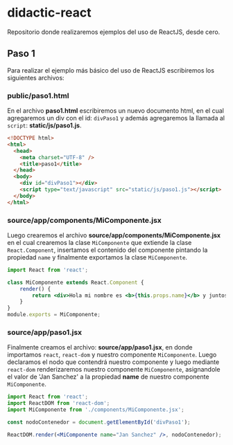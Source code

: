 # didactic-react

Repositorio donde realizaremos ejemplos del uso de ReactJS, desde cero.

## Paso 1

Para realizar el ejemplo más básico del uso de ReactJS escribiremos los siguientes archivos:

### public/paso1.html

En el archivo **paso1.html** escribiremos un nuevo documento html, en el cual agregaremos un div con el id:  `divPaso1` y además agregaremos la llamada al `script`: **static/js/paso1.js**.

```html
<!DOCTYPE html>
<html>
  <head>
    <meta charset="UTF-8" />
    <title>paso1</title>
  </head>
  <body>
    <div id="divPaso1"></div>
    <script type="text/javascript" src="static/js/paso1.js"></script>
  </body>
</html>
```

### source/app/components/MiComponente.jsx

Luego crearemos el archivo **source/app/components/MiComponente.jsx** en el cual crearemos la clase `MiComponente` que extiende la clase `React.Component`, insertamos el contenido del componente pintando la propiedad `name` y finalmente exportamos la clase `MiComponente`.

```jsx
import React from 'react';

class MiComponente extends React.Component {
    render() {
        return <div>Hola mi nombre es <b>{this.props.name}</b> y juntos vamos a aprender React!</div>;
    }
}
module.exports = MiComponente;
```

### source/app/paso1.jsx

Finalmente creamos el archivo: **source/app/paso1.jsx**, en donde importamos `react`, `react-dom` y nuestro componente `MiComponente`. Luego declaramos el nodo que contendrá nuestro componente y luego mediante `react-dom` renderizaremos nuestro componente  `MiComponente`, asignandole el valor de 'Jan Sanchez' a la propiedad **name** de nuestro componente `MiComponente`.

```jsx
import React from 'react';
import ReactDOM from 'react-dom';
import MiComponente from './components/MiComponente.jsx';

const nodoContenedor = document.getElementById('divPaso1');

ReactDOM.render(<MiComponente name="Jan Sanchez" />, nodoContenedor);
```
